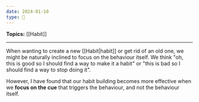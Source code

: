 ```yaml
---
date: 2024-01-10
type: 🧠
---
```


**Topics:** [[Habit]]

---

When wanting to create a new [[Habit|habit]] or get rid of an old one, we might be naturally inclined to focus on the behaviour itself. We think "oh, this is good so I should find a way to make it a habit" or "this is bad so I should find a way to stop doing it".

However, I have found that our habit building becomes more effective when we **focus on the cue** that triggers the behaviour, and not the behaviour itself. 
